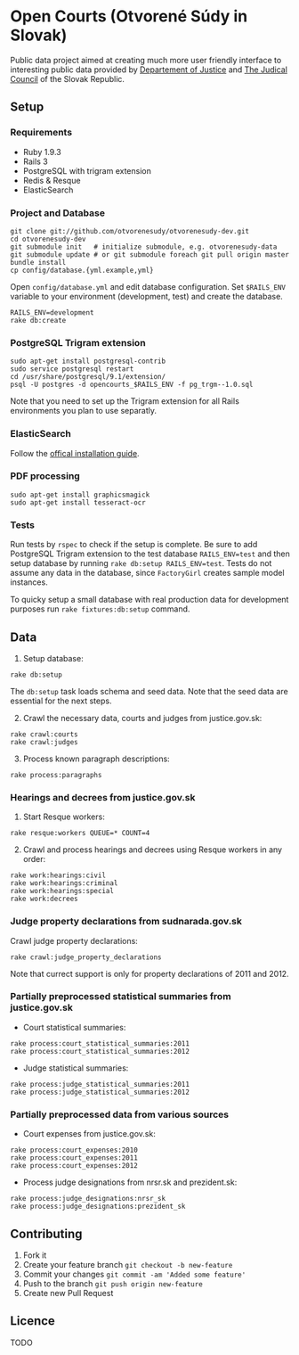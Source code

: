 # Open Courts (Otvorené Súdy in Slovak)

Public data project aimed at creating much more user friendly interface to interesting public data provided by [Departement of Justice](http://www.justice.gov.sk) and [The Judical Council](http://www.sudnarada.sk) of the Slovak Republic.

## Setup
### Requirements
* Ruby 1.9.3
* Rails 3
* PostgreSQL with trigram extension
* Redis & Resque
* ElasticSearch

### Project and Database
```
git clone git://github.com/otvorenesudy/otvorenesudy-dev.git
cd otvorenesudy-dev
git submodule init   # initialize submodule, e.g. otvorenesudy-data
git submodule update # or git submodule foreach git pull origin master
bundle install
cp config/database.{yml.example,yml}
```
Open `config/database.yml` and edit database configuration.
Set `$RAILS_ENV` variable to your environment (development, test) and create the database.
```
RAILS_ENV=development
rake db:create
```

### PostgreSQL Trigram extension
```
sudo apt-get install postgresql-contrib
sudo service postgresql restart
cd /usr/share/postgresql/9.1/extension/
psql -U postgres -d opencourts_$RAILS_ENV -f pg_trgm--1.0.sql
```
Note that you need to set up the Trigram extension for all Rails environments you plan to use separatly.

### ElasticSearch
Follow the [offical installation guide](https://github.com/elasticsearch/elasticsearch).

### PDF processing
```
sudo apt-get install graphicsmagick
sudo apt-get install tesseract-ocr
```

### Tests
Run tests by `rspec` to check if the setup is complete.
Be sure to add PostgreSQL Trigram extension to the test database `RAILS_ENV=test` and then setup database by running `rake db:setup RAILS_ENV=test`.
Tests do not assume any data in the database, since `FactoryGirl` creates sample model instances.

To quicky setup a small database with real production data for development purposes run `rake fixtures:db:setup` command.

## Data
1. Setup database:
```
rake db:setup
```
The `db:setup` task loads schema and seed data. Note that the seed data are essential for the next steps.

2. Crawl the necessary data, courts and judges from justice.gov.sk:
```
rake crawl:courts
rake crawl:judges
```

3. Process known paragraph descriptions:
```
rake process:paragraphs
```

### Hearings and decrees from justice.gov.sk

1. Start Resque workers:
```
rake resque:workers QUEUE=* COUNT=4
```

2. Crawl and process hearings and decrees using Resque workers in any order:
```
rake work:hearings:civil
rake work:hearings:criminal
rake work:hearings:special
rake work:decrees
```

### Judge property declarations from sudnarada.gov.sk

Crawl judge property declarations:
```
rake crawl:judge_property_declarations
```
Note that currect support is only for property declarations of 2011 and 2012.

### Partially preprocessed statistical summaries from justice.gov.sk

* Court statistical summaries:
```
rake process:court_statistical_summaries:2011
rake process:court_statistical_summaries:2012
```

* Judge statistical summaries:
```
rake process:judge_statistical_summaries:2011
rake process:judge_statistical_summaries:2012
```

### Partially preprocessed data from various sources

* Court expenses from justice.gov.sk:
```
rake process:court_expenses:2010
rake process:court_expenses:2011
rake process:court_expenses:2012
```

* Process judge designations from nrsr.sk and prezident.sk:
```
rake process:judge_designations:nrsr_sk
rake process:judge_designations:prezident_sk
```

## Contributing

1. Fork it
2. Create your feature branch `git checkout -b new-feature`
3. Commit your changes `git commit -am 'Added some feature'`
4. Push to the branch `git push origin new-feature`
5. Create new Pull Request

## Licence
TODO
